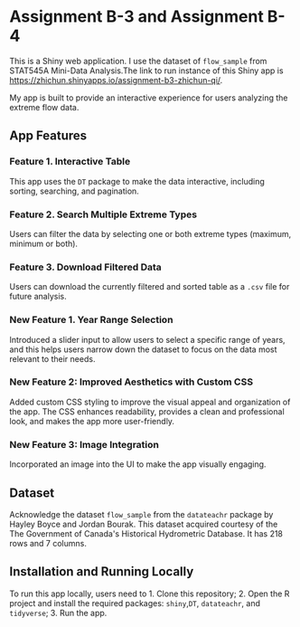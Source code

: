 # Assignment B-3 and Assignment B-4

This is a Shiny web application. I use the dataset of `flow_sample` from STAT545A Mini-Data Analysis.The link to run instance of this Shiny app is <https://zhichun.shinyapps.io/assignment-b3-zhichun-qi/>.

My app is built to provide an interactive experience for users analyzing the extreme flow data.

## App Features


### Feature 1. Interactive Table

This app uses the `DT` package to make the data interactive, including sorting, searching, and pagination.

### Feature 2. Search Multiple Extreme Types

Users can filter the data by selecting one or both extreme types (maximum, minimum or both).

### Feature 3. Download Filtered Data

Users can download the currently filtered and sorted table as a `.csv` file for future analysis.

### New Feature 1. Year Range Selection

Introduced a slider input to allow users to select a specific range of years, and this helps users narrow down the dataset to focus on the data most relevant to their needs.

### New Feature 2: Improved Aesthetics with Custom CSS
Added custom CSS styling to improve the visual appeal and organization of the app. The CSS enhances readability, provides a clean and professional look, and makes the app more user-friendly.

### New Feature 3: Image Integration
Incorporated an image into the UI to make the app visually engaging.

## Dataset

Acknowledge the dataset `flow_sample` from the `datateachr` package by Hayley Boyce and Jordan Bourak. This dataset acquired courtesy of the The Government of Canada's Historical Hydrometric Database. It has 218 rows and 7 columns.

## Installation and Running Locally

To run this app locally, users need to 1. Clone this repository; 2. Open the R project and install the required packages: `shiny`,`DT`, `datateachr`, and `tidyverse`; 3. Run the app.
